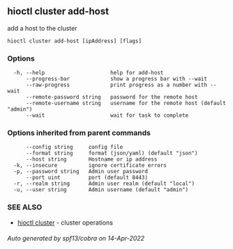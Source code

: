 ## hioctl cluster add-host

add a host to the cluster

```
hioctl cluster add-host [ipAddress] [flags]
```

### Options

```
  -h, --help                     help for add-host
      --progress-bar             show a progress bar with --wait
      --raw-progress             print progress as a number with --wait
      --remote-password string   password for the remote host
      --remote-username string   username for the remote host (default "admin")
      --wait                     wait for task to complete
```

### Options inherited from parent commands

```
      --config string     config file
      --format string     format (json/yaml) (default "json")
      --host string       Hostname or ip address
  -k, --insecure          ignore certificate errors
  -p, --password string   Admin user password
      --port uint         port (default 8443)
  -r, --realm string      Admin user realm (default "local")
  -u, --user string       Admin username (default "admin")
```

### SEE ALSO

* [hioctl cluster](hioctl_cluster.md)	 - cluster operations

###### Auto generated by spf13/cobra on 14-Apr-2022
